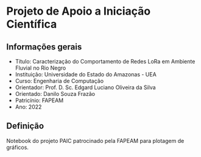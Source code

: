 # Projeto de Apoio a Iniciação Científica
## Informações gerais
* Título: Caracterização do Comportamento de Redes LoRa em Ambiente Fluvial no Rio Negro
* Instituição: Universidade do Estado do Amazonas - UEA
* Curso: Engenharia de Computação
* Orientador: Prof. D. Sc. Edgard Luciano Oliveira da Silva
* Orientado: Danilo Souza Frazão
* Patricínio: FAPEAM
* Ano: 2022

## Definição
Notebook do projeto PAIC patrocinado pela FAPEAM para plotagem de gráficos.
